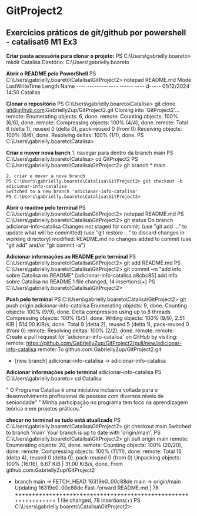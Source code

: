# GitProject2
## Exercícios práticos de git/github por powershell - catalisat6 M1 Ex3



**Criar pasta acessória para clonar o projeto:**
    PS C:\Users\gabrielly.boareto> mkdir Catalisa
    Diretório: C:\Users\gabrielly.boareto

**Abrir o README pelo PowerShell**
    PS C:\Users\gabrielly.boareto\Catalisa\GitProject2> notepad README.md
    Mode                 LastWriteTime         Length Name
    ----                 -------------         ------ ----
    d-----        01/12/2024     14:50                Catalisa

**Clonar o repositório**
PS C:\Users\gabrielly.boareto\Catalisa> git clone git@github.com:GabriellyZup/GitProject2.git
Cloning into 'GitProject2'...
remote: Enumerating objects: 6, done.
remote: Counting objects: 100% (6/6), done.
remote: Compressing objects: 100% (4/4), done.
remote: Total 6 (delta 1), reused 0 (delta 0), pack-reused 0 (from 0)
Receiving objects: 100% (6/6), done.
Resolving deltas: 100% (1/1), done.
PS C:\Users\gabrielly.boareto\Catalisa>

**Criar e mover nova banch**
    1. navegar para dentro da branch main
    PS C:\Users\gabrielly.boareto\Catalisa> cd GitProject2
    PS C:\Users\gabrielly.boareto\Catalisa\GitProject2> git branch
    * main

    2. criar e mover a nova branch
    PS C:\Users\gabrielly.boareto\Catalisa\GitProject2> git checkout -b adicionar-info-catalisa
    Switched to a new branch 'adicionar-info-catalisa'
    PS C:\Users\gabrielly.boareto\Catalisa\GitProject2>


**Abrir o readme pelo terminal**
PS C:\Users\gabrielly.boareto\Catalisa\GitProject2> notepad README.md
PS C:\Users\gabrielly.boareto\Catalisa\GitProject2> git status
On branch adicionar-info-catalisa
Changes not staged for commit:
  (use "git add <file>..." to update what will be committed)
  (use "git restore <file>..." to discard changes in working directory)
        modified:   README.md
no changes added to commit (use "git add" and/or "git commit -a")

**Adicionar informações ao README pelo terminal**
PS C:\Users\gabrielly.boareto\Catalisa\GitProject2> git add README.md
PS C:\Users\gabrielly.boareto\Catalisa\GitProject2> git commit -m "add info sobre Catalisa no README"
[adicionar-info-catalisa a8cbc85] add info sobre Catalisa no README
 1 file changed, 14 insertions(+)
PS C:\Users\gabrielly.boareto\Catalisa\GitProject2>

**Push pelo terminal**
PS C:\Users\gabrielly.boareto\Catalisa\GitProject2> git push origin adicionar-info-catalisa
Enumerating objects: 9, done.
Counting objects: 100% (9/9), done.
Delta compression using up to 8 threads
Compressing objects: 100% (5/5), done.
Writing objects: 100% (9/9), 2.51 KiB | 514.00 KiB/s, done.
Total 9 (delta 2), reused 5 (delta 1), pack-reused 0 (from 0)
remote: Resolving deltas: 100% (2/2), done.
remote:
remote: Create a pull request for 'adicionar-info-catalisa' on GitHub by visiting:
remote:      https://github.com/GabriellyZup/GitProject2/pull/new/adicionar-info-catalisa
remote:
To github.com:GabriellyZup/GitProject2.git
 * [new branch]      adicionar-info-catalisa -> adicionar-info-catalisa

**Adicionar informações pelo terminal**
adicionar-info-catalisa
PS C:\Users\gabrielly.boareto> cd Catalisa

" O Programa Catalisa é uma iniciativa inclusiva voltada para o desenvolvimento profissional de pessoas com diversos níveis de senioridade"
" Minha participação no programa tem foco na aprendizagem teórica e em projetos práticos."

**checar no terminal se tudo está atualizado**
PS C:\Users\gabrielly.boareto\Catalisa\GitProject2> git checkout main
Switched to branch 'main'
Your branch is up to date with 'origin/main'.
PS C:\Users\gabrielly.boareto\Catalisa\GitProject2> git pull origin main
remote: Enumerating objects: 20, done.
remote: Counting objects: 100% (20/20), done.
remote: Compressing objects: 100% (11/11), done.
remote: Total 16 (delta 4), reused 0 (delta 0), pack-reused 0 (from 0)
Unpacking objects: 100% (16/16), 6.67 KiB | 31.00 KiB/s, done.
From github.com:GabriellyZup/GitProject2
 * branch            main       -> FETCH_HEAD
   16319e0..00c88de  main       -> origin/main
Updating 16319e0..00c88de
Fast-forward
 README.md | 78 +++++++++++++++++++++++++++++++++++++++++++++++++++++++++++++++
 1 file changed, 78 insertions(+)
PS C:\Users\gabrielly.boareto\Catalisa\GitProject2>



